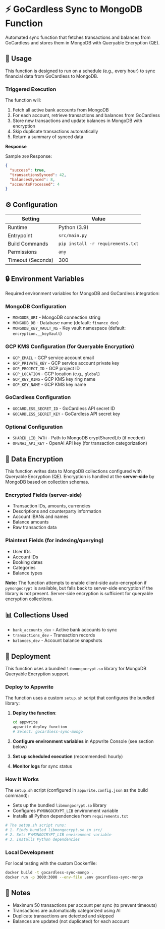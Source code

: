 # ⚡ GoCardless Sync to MongoDB Function

Automated sync function that fetches transactions and balances from GoCardless and stores them in MongoDB with Queryable Encryption (QE).

## 🧰 Usage

This function is designed to run on a schedule (e.g., every hour) to sync financial data from GoCardless to MongoDB.

### Triggered Execution

The function will:
1. Fetch all active bank accounts from MongoDB
2. For each account, retrieve transactions and balances from GoCardless
3. Store new transactions and update balances in MongoDB with encryption
4. Skip duplicate transactions automatically
5. Return a summary of synced data

**Response**

Sample `200` Response:

```json
{
  "success": true,
  "transactionsSynced": 42,
  "balancesSynced": 8,
  "accountsProcessed": 4
}
```

## ⚙️ Configuration

| Setting           | Value                             |
| ----------------- | --------------------------------- |
| Runtime           | Python (3.9)                      |
| Entrypoint        | `src/main.py`                     |
| Build Commands    | `pip install -r requirements.txt` |
| Permissions       | `any`                             |
| Timeout (Seconds) | 300                               |

## 🔒 Environment Variables

Required environment variables for MongoDB and GoCardless integration:

### MongoDB Configuration
- `MONGODB_URI` - MongoDB connection string
- `MONGODB_DB` - Database name (default: `finance_dev`)
- `MONGODB_KEY_VAULT_NS` - Key vault namespace (default: `encryption.__keyVault`)

### GCP KMS Configuration (for Queryable Encryption)
- `GCP_EMAIL` - GCP service account email
- `GCP_PRIVATE_KEY` - GCP service account private key
- `GCP_PROJECT_ID` - GCP project ID
- `GCP_LOCATION` - GCP location (e.g., `global`)
- `GCP_KEY_RING` - GCP KMS key ring name
- `GCP_KEY_NAME` - GCP KMS key name

### GoCardless Configuration
- `GOCARDLESS_SECRET_ID` - GoCardless API secret ID
- `GOCARDLESS_SECRET_KEY` - GoCardless API secret key

### Optional Configuration
- `SHARED_LIB_PATH` - Path to MongoDB cryptSharedLib (if needed)
- `OPENAI_API_KEY` - OpenAI API key (for transaction categorization)

## 🔐 Data Encryption

This function writes data to MongoDB collections configured with Queryable Encryption (QE). Encryption is handled at the **server-side** by MongoDB based on collection schemas.

### Encrypted Fields (server-side)
- Transaction IDs, amounts, currencies
- Descriptions and counterparty information
- Account IBANs and names
- Balance amounts
- Raw transaction data

### Plaintext Fields (for indexing/querying)
- User IDs
- Account IDs
- Booking dates
- Categories
- Balance types

**Note:** The function attempts to enable client-side auto-encryption if `pymongocrypt` is available, but falls back to server-side encryption if the library is not present. Server-side encryption is sufficient for queryable encryption collections.

## 📊 Collections Used

- `bank_accounts_dev` - Active bank accounts to sync
- `transactions_dev` - Transaction records
- `balances_dev` - Account balance snapshots

## 🚀 Deployment

This function uses a bundled `libmongocrypt.so` library for MongoDB Queryable Encryption support.

### Deploy to Appwrite

The function uses a custom `setup.sh` script that configures the bundled library:

1. **Deploy the function**:
   ```bash
   cd appwrite
   appwrite deploy function
   # Select: gocardless-sync-mongo
   ```

2. **Configure environment variables** in Appwrite Console (see section below)

3. **Set up scheduled execution** (recommended: hourly)

4. **Monitor logs** for sync status

### How It Works

The `setup.sh` script (configured in `appwrite.config.json` as the build command):
- Sets up the bundled `libmongocrypt.so` library
- Configures `PYMONGOCRYPT_LIB` environment variable
- Installs all Python dependencies from `requirements.txt`

```bash
# The setup.sh script runs:
# 1. Finds bundled libmongocrypt.so in src/
# 2. Sets PYMONGOCRYPT_LIB environment variable
# 3. Installs Python dependencies
```

### Local Development

For local testing with the custom Dockerfile:

```bash
docker build -t gocardless-sync-mongo .
docker run -p 3000:3000 --env-file .env gocardless-sync-mongo
```

## 📝 Notes

- Maximum 50 transactions per account per sync (to prevent timeouts)
- Transactions are automatically categorized using AI
- Duplicate transactions are detected and skipped
- Balances are updated (not duplicated) for each account

